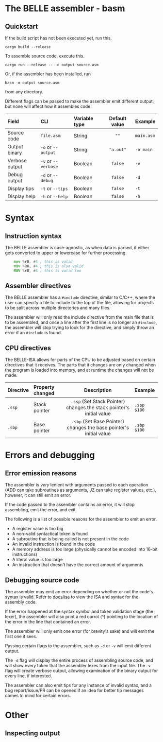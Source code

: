 # The BELLE assembler - basm

## Quickstart

If the build script has not been executed yet, run this.

```
cargo build --release
```

To assemble source code, execute this.

```
cargo run --release -- -o output source.asm
```

Or, if the assembler has been installed, run 
```
basm -o output source.asm
```
from any directory.

Different flags can be passed to make the assembler emit different output, but none will affect how it assembles code.


| Field          | CLI                 | Variable type | Default value | Example    |
| :------------- | :------------------ | :------------ | :-----------: | :--------- |
| Source code    | `file.asm`          | String        | `""`          | `main.asm` |
| Output binary  | `-o` or `--output`  | String        | `"a.out"`     | `-o main`  |
| Verbose output | `-v` or `--verbose` | Boolean       | `false`       | `-v`       |
| Debug output   | `-d` or `--debug`   | Boolean       | `false`       | `-d`       |
| Display tips   | `-t` or `--tips`    | Boolean       | `false`       | `-t`       |
| Display help   | `-h` or `--help`    | Boolean       | `false`       | `-h`       |

# Syntax

## Instruction syntax

The BELLE assembler is case-agnostic, as when data is parsed, it either gets converted to upper or lowercase for further processing.

```asm
    mov %r0, #4 ; this is valid
    mOv %R0, #4 ; this is also valid
    MOV %r0, #4 ; this is valid too
```





## Assembler directives

The BELLE assembler has a `#include` directive, similar to C/C++, where the user can specify a file to include to the top of the file, allowing for projects to be split across multiple directories and many files.



The assembler will only read the include directive from the main file that is to be assembled, and once a line after the first line is no longer an `#include`, the assembler will stop trying to look for the directive, and simply throw an error if an `#include` is found.


## CPU directives


The BELLE-ISA allows for parts of the CPU to be adjusted based on certain directives that it receives. The parts that it changes are only changed when the program is loaded into memory, and at runtime the changes will not be made.

| Directive | Property changed | Description | Example |
| :----     | :----            | :----:      | :-----  |
| `.ssp`    | Stack pointer    | `.ssp` (Set Stack Pointer) changes the stack pointer's initial value | `.ssp $100` |
| `.sbp`    | Base pointer    | `.sbp` (Set Base Pointer) changes the base pointer's initial value | `.sbp $100` |


# Errors and debugging

## Error emission reasons


The assembler is *very* lenient with arguments passed to each operation (ADD can take subroutines as arguments, JZ can take register values, etc.), however, it can still emit an error.


If the code passed to the assembler contains an error, it will stop assembling, emit the error, and exit.


The following is a list of possible reasons for the assembler to emit an error.
 - A register value is too big
 - A non-valid syntactical token is found
 - A subroutine that is being called is not present in the code
 - An invalid instruction is found in the code
 - A memory address is too large (physically cannot be encoded into 16-bit instructions)
 - A literal value is too large
 - An instruction that doesn't have the correct amount of arguments

## Debugging source code


The assembler may emit an error depending on whether or not the code's syntax is valid. Refer to [docs/isa](https://github.com/BlueGummi/belle/tree/master/docs/isa) to view the ISA and syntax for the assembly code.


If the error happened at the syntax symbol and token validation stage (the lexer), the assembler will also print a red carrot (^) pointing to the location of the error in the line that contained an error.


The assembler will only emit one error (for brevity's sake) and will emit the first one it sees.


Passing certain flags to the assembler, such as `-d` or `-v` will emit different output.


The `-d` flag will display the entire process of assembling source code, and will show every token that the assembler lexes from the input file. The `-v` flag will create verbose output, allowing examination of the binary output for every line, if interested.


The assembler can also emit tips for any instance of invalid syntax, and a bug report/issue/PR can be opened if an idea for better tip messages comes to mind for certain errors.


# Other

## Inspecting output


